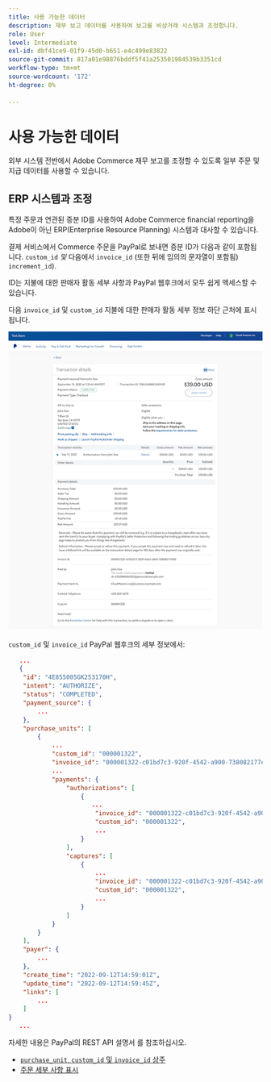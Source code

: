 ```yaml
---
title: 사용 가능한 데이터
description: 재무 보고 데이터를 사용하여 보고를 비상거래 시스템과 조정합니다.
role: User
level: Intermediate
exl-id: dbf41ce9-01f9-45d0-b651-e4c499e83822
source-git-commit: 817a01e98876bddf5f41a253501984539b3351cd
workflow-type: tm+mt
source-wordcount: '172'
ht-degree: 0%

---
```


# 사용 가능한 데이터

외부 시스템 전반에서 Adobe Commerce 재무 보고를 조정할 수 있도록 일부 주문 및 지급 데이터를 사용할 수 있습니다.

## ERP 시스템과 조정

특정 주문과 연관된 증분 ID를 사용하여 Adobe Commerce financial reporting을 Adobe이 아닌 ERP(Enterprise Resource Planning) 시스템과 대사할 수 있습니다.

결제 서비스에서 Commerce 주문을 PayPal로 보내면 증분 ID가 다음과 같이 포함됩니다. `custom_id` _및_ 다음에서 `invoice_id` (또한 뒤에 임의의 문자열이 포함됨) `increment_id`).

ID는 지불에 대한 판매자 활동 세부 사항과 PayPal 웹후크에서 모두 쉽게 액세스할 수 있습니다.

다음 `invoice_id` 및 `custom_id` 지불에 대한 판매자 활동 세부 정보 하단 근처에 표시됩니다.

![`custom_id` 판매자 활동 세부 사항](assets/merchant-activity-ids.png)

`custom_id` 및 `invoice_id` PayPal 웹후크의 세부 정보에서:

```json
   ...
   {
    "id": "4E855005GK253170H",
    "intent": "AUTHORIZE",
    "status": "COMPLETED",
    "payment_source": {
        ...
    },
    "purchase_units": [
        {
            ...
            "custom_id": "000001322",
            "invoice_id": "000001322-c01bd7c3-920f-4542-a900-738082177e92",
            ...
            "payments": {
                "authorizations": [
                    {
                       ...
                        "invoice_id": "000001322-c01bd7c3-920f-4542-a900-738082177e92",
                        "custom_id": "000001322",
                        ...
                    }
                ],
                "captures": [
                    {
                        ...
                        "invoice_id": "000001322-c01bd7c3-920f-4542-a900-738082177e92",
                        "custom_id": "000001322",
                        ...
                    }
                ]
            }
        }
    ],
    "payer": {
        ...
    },
    "create_time": "2022-09-12T14:59:01Z",
    "update_time": "2022-09-12T14:59:45Z",
    "links": [
        ...
    ]
}
   ...
```

자세한 내용은 PayPal의 REST API 설명서 를 참조하십시오.

* [`purchase_unit`, `custom_id` 및 `invoice_id` 상주](https://developer.paypal.com/docs/api/orders/v2/#definition-purchase_unit:~:text=Read%20only.-,purchase_unit,-Collapse)
* [주문 세부 사항 표시](https://developer.paypal.com/docs/api/orders/v2/#orders_get)
